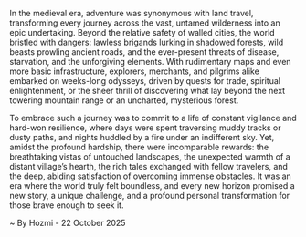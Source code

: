 
In the medieval era, adventure was synonymous with land travel, transforming every journey across the vast, untamed wilderness into an epic undertaking. Beyond the relative safety of walled cities, the world bristled with dangers: lawless brigands lurking in shadowed forests, wild beasts prowling ancient roads, and the ever-present threats of disease, starvation, and the unforgiving elements. With rudimentary maps and even more basic infrastructure, explorers, merchants, and pilgrims alike embarked on weeks-long odysseys, driven by quests for trade, spiritual enlightenment, or the sheer thrill of discovering what lay beyond the next towering mountain range or an uncharted, mysterious forest.

To embrace such a journey was to commit to a life of constant vigilance and hard-won resilience, where days were spent traversing muddy tracks or dusty paths, and nights huddled by a fire under an indifferent sky. Yet, amidst the profound hardship, there were incomparable rewards: the breathtaking vistas of untouched landscapes, the unexpected warmth of a distant village’s hearth, the rich tales exchanged with fellow travelers, and the deep, abiding satisfaction of overcoming immense obstacles. It was an era where the world truly felt boundless, and every new horizon promised a new story, a unique challenge, and a profound personal transformation for those brave enough to seek it.

~ By Hozmi - 22 October 2025
